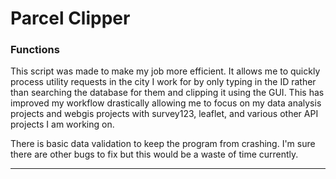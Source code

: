 # Parcel Clipper

### Functions

This script was made to make my job more efficient. It allows me to quickly process utility requests in the city I work for by only typing in the ID rather than searching the database for them and clipping it using the GUI. This has improved my workflow drastically allowing me to focus on my data analysis projects and webgis projects with survey123, leaflet, and various other API projects I am working on.

There is basic data validation to keep the program from crashing. I'm sure there are other bugs to fix but this would be a waste of time currently.

*** 
